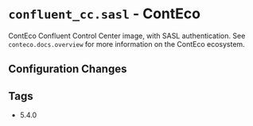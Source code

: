 # `confluent_cc.sasl` - ContEco

ContEco Confluent Control Center image, with SASL authentication.
See `conteco.docs.overview` for more information on the ContEco ecosystem.

## Configuration Changes


## Tags

* 5.4.0
